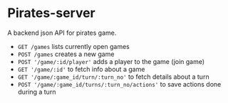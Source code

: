 # Pirates-server

A backend json API for pirates game.

- `GET /games` lists currently open games
- `POST /games` creates a new game
- `POST '/game/:id/player'` adds a player to the game (join game)
- `GET '/game/:id'` to fetch info about a game
- `GET '/game/:game_id/turn/:turn_no'` to fetch details about a turn
- `POST '/game/:game_id/turns/:turn_no/actions'` to save actions done during a turn
